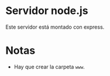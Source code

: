 # Servidor node.js

Este servidor está montado con express.

# Notas

* Hay que crear la carpeta `www`.
